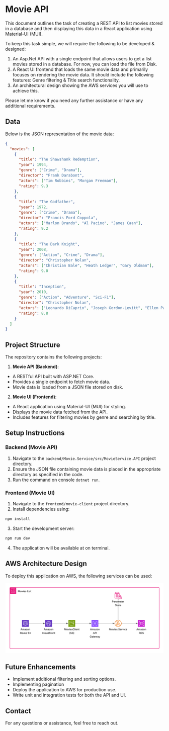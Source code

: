 # Movie API

This document outlines the task of creating a REST API to list movies stored in a database and then displaying this data in a React application using Material-UI (MUI).

To keep this task simple, we will require the following to be developed & designed:

1. An Asp.Net API with a single endpoint that allows users to get a list movies stored in a database. For now, you can load the file from Disk.
2. A React UI frontend that loads the same movie data and primarily focuses on rendering the movie data. It should include the following features: Genre filtering & Title search functionality.
3. An architectural design showing the AWS services you will use to achieve this.

Please let me know if you need any further assistance or have any additional requirements.

## Data

Below is the JSON representation of the movie data:

```json
{
  "movies": [
    {
      "title": "The Shawshank Redemption",
      "year": 1994,
      "genre": ["Crime", "Drama"],
      "director": "Frank Darabont",
      "actors": ["Tim Robbins", "Morgan Freeman"],
      "rating": 9.3
    },
    {
      "title": "The Godfather",
      "year": 1972,
      "genre": ["Crime", "Drama"],
      "director": "Francis Ford Coppola",
      "actors": ["Marlon Brando", "Al Pacino", "James Caan"],
      "rating": 9.2
    },
    {
      "title": "The Dark Knight",
      "year": 2008,
      "genre": ["Action", "Crime", "Drama"],
      "director": "Christopher Nolan",
      "actors": ["Christian Bale", "Heath Ledger", "Gary Oldman"],
      "rating": 9.0
    },
    {
      "title": "Inception",
      "year": 2010,
      "genre": ["Action", "Adventure", "Sci-Fi"],
      "director": "Christopher Nolan",
      "actors": ["Leonardo DiCaprio", "Joseph Gordon-Levitt", "Ellen Page"],
      "rating": 8.8
    }
  ]
}
```

## Project Structure

The repository contains the following projects:

1. **Movie API (Backend)**:

- A RESTful API built with ASP.NET Core.
- Provides a single endpoint to fetch movie data.
- Movie data is loaded from a JSON file stored on disk.

2. **Movie UI (Frontend)**:

- A React application using Material-UI (MUI) for styling.
- Displays the movie data fetched from the API.
- Includes features for filtering movies by genre and searching by title.

## Setup Instructions

### Backend (Movie API)

1. Navigate to the `backend/Movie.Service/src/MovieService.API` project directory.
2. Ensure the JSON file containing movie data is placed in the appropriate directory as specified in the code.
3. Run the command on console `dotnet run`.

### Frontend (Movie UI)

1. Navigate to the `frontend/movie-client` project directory.
2. Install dependencies using:

```bash
npm install
```

3. Start the development server:

```bash
npm run dev
```

4. The application will be available at on terminal.

## AWS Architecture Design

To deploy this application on AWS, the following services can be used:

![aws diagram](./Movies%20List.png)

## Future Enhancements

- Implement additional filtering and sorting options.
- Implementing pagination
- Deploy the application to AWS for production use.
- Write unit and integration tests for both the API and UI.

## Contact

For any questions or assistance, feel free to reach out.
